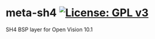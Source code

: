 meta-sh4 [![License: GPL v3](https://img.shields.io/badge/License-GPLv3-blue.svg)](https://www.gnu.org/licenses/gpl-3.0)
========
SH4 BSP layer for Open Vision 10.1
